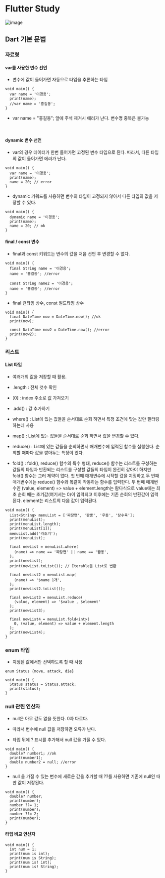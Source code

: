 # Flutter Study

![image](https://github.com/rimgosu/FlutterStudy/assets/120752098/05e48dd7-ea62-44eb-a313-7a75eb370ef2)


## Dart 기본 문법
### 자료형
#### var를 사용한 변수 선언

- 변수에 값이 들어가면 자동으로 타입을 추론하는 타입
```
void main() {
  var name = '이경용';
  print(name);
  //var name = '홍길동';
}
```
- var name = "홍길동"; 앞에 주석 제거시 에러가 난다. 변수명 중복은 불가능

​

#### dynamic 변수 선언

- var의 경우 데이터가 한번 들어가면 고정된 변수 타입으로 된다. 따라서, 다른 타입의 값이 들어가면 에러가 난다.
```
void main() {
  var name = '이경용';
  print(name);
  name = 20; // error
}
```
- dynamic 키워드를 사용하면 변수의 타입이 고정되지 않아서 다른 타입의 값을 저장할 수 있다.

```
void main() {
  dynamic name = '이경용';
  print(name);
  name = 20; // ok
}
```
#### final / const 변수

- final과 const 키워드는 변수의 값을 처음 선언 후 변경할 수 없다.
```
void main() {
  final String name = '이경용';
  name = '홍길동'; //error
  
  const String name2 = '이경용';
  name = '홍길동'; //error
}
```
- final 런타임 상수, const 빌드타임 상수

```
void main() {
  final DateTime now = DateTime.now(); //ok
  print(now);
  
  const DataTime now2 = DateTime.now(); //error
  print(now2);
}
```

### 리스트

#### List 타입

- 여러개의 값을 저장할 때 활용.

- .length : 전체 갯수 확인

- [0] : index 주소로 값 가져오기

- .add() : 값 추가하기

- where() : List에 있는 값들을 순서대로 순회 하면서 특정 조건에 맞는 값만 필터링하는데 사용

- map() : List에 있는 값들을 순서대로 순회 하면서 값을 변경할 수 있다.

- reduce() : List에 있는 값들을 순회하면서 매개변수에 입력된 함수를 실행한다. 순회할 때마다 값을 쌓아두는 특징이 있다.

- fold() : fold(), reduce() 함수의 특수 형태, reduce() 함수는 리스트를 구성하는 값들의 타입과 반환되는 리스트를 구성할 값들의 타입이 완전히 같아야 하지만 fold() 함수는 그러 제약이 없다. 첫 번째 매개변수에 시작할 값을 지정하고 두 번째 매개변수에는 reduce() 함수와 똑같이 작동하는 함수를 입력한다. 두 번째 매개변수인 (value, element) => value + element.length는 람다식으로 value에는 최초 순회 때는 초기값(여기서는 0)이 입력되고 이후에는 기존 순회의 반환값이 입력된다. element는 리스트의 다음 값이 입력된다.
```
void main() {
  List<String> menuList = ['짜장면', '짬뽕', '우동', '탕수육'];
  print(menuList);
  print(menuList.length);
  print(menuList[1]);
  menuList.add('라조기');
  print(menuList);
  
  final newList = menuList.where(
    (name) => name == '짜장면' || name == '짬뽕',
  );
  print(newList);
  print(newList.toList()); // Iterable을 List로 변환
  
  final newList2 = menuList.map(
    (name) => '$name 1개',
  );
  print(newList2.toList());
  
  final newList3 = menuList.reduce(
    (value, element) => '$value , $element'
  );
  print(newList3);
  
  final newList4 = menuList.fold<int>(
    0, (value, element) => value + element.length
  );
  print(newList4);
}
```

### enum 타입

- 지정된 값에서만 선택하도록 할 때 사용
```
enum Status {move, attack, die}

void main() {
  Status status = Status.attack;
  print(status);
}
```


### null 관련 연산자

- null은 아무 값도 없을 뜻한다. 0과 다르다. 

- 따라서 변수에 null 값을 저장하면 오류가 난다.

- 타입 뒤에 ? 표시를 추가해서 null 값을 가질 수 있다.
```
void main() {
  double? number1; //ok
  print(number1);
  double number2 = null; //error
}
```
- null 을 가질 수 있는 변수에 새로운 값을 추가할 때 ??를 사용하면 기존에 null인 때만 값이 저장된다.

```
void main() {
  double? number;
  print(number);
  number ??= 1;
  print(number);
  number ??= 2;
  print(number);
}
```


#### 타입 비교 연산자

```
void main() {
  int num = 1;
  print(num is int); 
  print(num is String);
  print(num is! int);
  print(num is! String);
}
```

